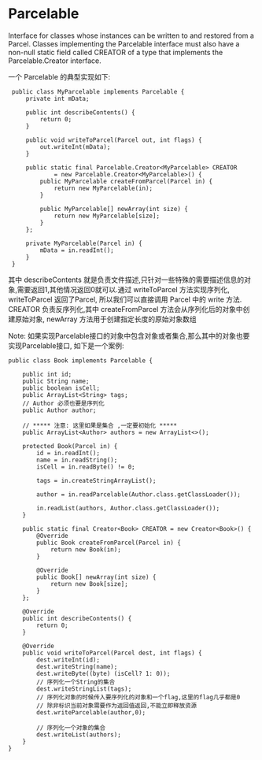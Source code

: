 # Parcelable

Interface for classes whose instances can be written to and restored from a Parcel. Classes implementing the Parcelable interface must also have a non-null 
static field called CREATOR of a type that implements the Parcelable.Creator interface.


一个 Parcelable 的典型实现如下:

```
 public class MyParcelable implements Parcelable {
     private int mData;

     public int describeContents() {
         return 0;
     }

     public void writeToParcel(Parcel out, int flags) {
         out.writeInt(mData);
     }

     public static final Parcelable.Creator<MyParcelable> CREATOR
             = new Parcelable.Creator<MyParcelable>() {
         public MyParcelable createFromParcel(Parcel in) {
             return new MyParcelable(in);
         }

         public MyParcelable[] newArray(int size) {
             return new MyParcelable[size];
         }
     };

     private MyParcelable(Parcel in) {
         mData = in.readInt();
     }
 }
```
其中 describeContents 就是负责文件描述,只针对一些特殊的需要描述信息的对象,需要返回1,其他情况返回0就可以.通过 writeToParcel 方法实现序列化, writeToParcel 返回了Parcel,
所以我们可以直接调用 Parcel 中的 write 方法. CREATOR 负责反序列化,其中 createFromParcel 方法会从序列化后的对象中创建原始对象, newArray 方法用于创建指定长度的原始对象数组


Note: 如果实现Parcelable接口的对象中包含对象或者集合,那么其中的对象也要实现Parcelable接口, 如下是一个案例:

```
public class Book implements Parcelable {

    public int id;
    public String name;
    public boolean isCell;
    public ArrayList<String> tags;
    // Author 必须也要是序列化
    public Author author;

    // ***** 注意: 这里如果是集合 ,一定要初始化 *****
    public ArrayList<Author> authors = new ArrayList<>();

    protected Book(Parcel in) {
        id = in.readInt();
        name = in.readString();
        isCell = in.readByte() != 0;

        tags = in.createStringArrayList();

        author = in.readParcelable(Author.class.getClassLoader());

        in.readList(authors, Author.class.getClassLoader());
    }

    public static final Creator<Book> CREATOR = new Creator<Book>() {
        @Override
        public Book createFromParcel(Parcel in) {
            return new Book(in);
        }

        @Override
        public Book[] newArray(int size) {
            return new Book[size];
        }
    };

    @Override
    public int describeContents() {
        return 0;
    }

    @Override
    public void writeToParcel(Parcel dest, int flags) {
        dest.writeInt(id);
        dest.writeString(name);
        dest.writeByte((byte) (isCell? 1: 0));
        // 序列化一个String的集合
        dest.writeStringList(tags);
        // 序列化对象的时候传入要序列化的对象和一个flag,这里的flag几乎都是0
        // 除非标识当前对象需要作为返回值返回,不能立即释放资源
        dest.writeParcelable(author,0);

        // 序列化一个对象的集合
        dest.writeList(authors);
    }
}

```






